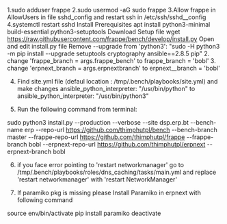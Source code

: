 1.sudo adduser frappe
2.sudo usermod -aG sudo frappe
3.Allow frappe in AllowUsers in file sshd_config and restart ssh in /etc/ssh/sshd__config
4.systemctl restart sshd
Install Prerequisites
apt install python3-minimal build-essential python3-setuptools
Download Setup file
wget https://raw.githubusercontent.com/frappe/bench/develop/install.py
Open and edit install.py file
Remove --upgrade  from 'python3': "sudo -H python3 -m pip install --upgrade setuptools cryptography ansible==2.8.5 pip"
2. change 'frappe_branch = args.frappe_bench' to frappe_branch = 'bobl'
3. change 'erpnext_branch = args.erpnextbranch' to erpnext__branch = 'bobl'

4. Find site.yml file (defaul location : /tmp/.bench/playbooks/site.yml) and make  changes ansible_python_interpreter: "/usr/bin/python" to ansible_python_interpreter: "/usr/bin/python3"

5. Run the following command from terminal:

sudo python3 install.py --production --verbose --site dsp.erp.bt --bench-name erp --repo-url https://github.com/thimphutpl/bench --bench-branch master --frappe-repo-url https://github.com/thimphutpl/frappe --frappe-branch bobl --erpnext-repo-url https://github.com/thimphutpl/erpnext --erpnext-branch bobl

6. if you face error pointing to 'restart networkmanager' go to /tmp/.bench/playbooks/roles/dns_caching/tasks/main.yml and replace 'restart networkmanager' with 'restart NetworkManager'

7. If paramiko pkg is missing please Install Paramiko in erpnext with following command

source env/bin/activate
pip install paramiko
deactivate
